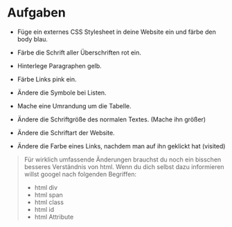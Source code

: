 # Aufgaben


- Füge ein externes CSS Stylesheet in deine Website ein und färbe den body blau.
 
- Färbe die Schrift aller Überschriften rot ein. 

- Hinterlege Paragraphen gelb.

- Färbe Links pink ein. 

- Ändere die Symbole bei Listen.

- Mache eine Umrandung um die Tabelle.

- Ändere die Schriftgröße des normalen Textes. (Mache ihn größer)

- Ändere die Schriftart der Website.

- Ändere die Farbe eines Links, nachdem man auf ihn geklickt hat (visited)
> Für wirklich umfassende Änderungen brauchst du noch ein bisschen besseres Verständnis von html. Wenn du dich selbst dazu informieren willst googel nach folgenden Begriffen:
>
> - html div
> - html span
> - html class
> - html id
> - html Attribute
